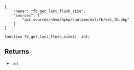 ``` yamlmeta
{
    "name": "fb_get_last_flush_size",
    "sources": [
        "api-sources/hhvm/hphp/runtime/ext/fb/ext_fb.php"
    ]
}
```




``` Hack
function fb_get_last_flush_size(): int;
```




## Returns




+ ` int `
<!-- HHAPIDOC -->
